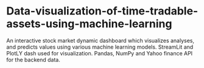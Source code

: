 # Data-visualization-of-time-tradable-assets-using-machine-learning
An interactive stock market dynamic dashboard which visualizes analyses, and predicts values using various machine learning models. StreamLit and PlotLY dash used for visualization. Pandas, NumPy and Yahoo finance API for the backend data.
